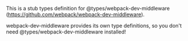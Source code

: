 This is a stub types definition for @types/webpack-dev-middleware (https://github.com/webpack/webpack-dev-middleware).

webpack-dev-middleware provides its own type definitions, so you don't need @types/webpack-dev-middleware installed!
